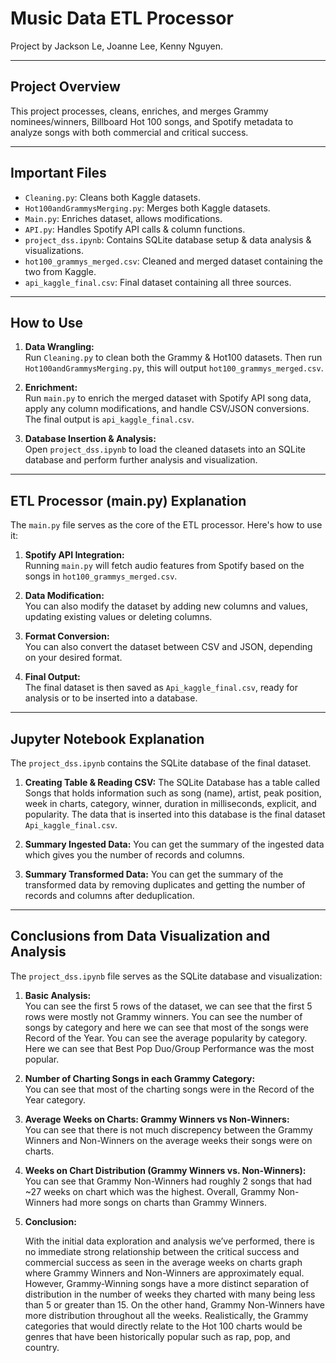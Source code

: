 # Music Data ETL Processor

Project by Jackson Le, Joanne Lee, Kenny Nguyen.

---

## Project Overview

This project processes, cleans, enriches, and merges Grammy nominees/winners, Billboard Hot 100 songs, and Spotify metadata to analyze songs with both commercial and critical success.

---

## Important Files

- `Cleaning.py`: Cleans both Kaggle datasets.
- `Hot100andGrammysMerging.py`: Merges both Kaggle datasets.
- `Main.py`: Enriches dataset, allows modifications.
- `API.py`: Handles Spotify API calls & column functions.
- `project_dss.ipynb`: Contains SQLite database setup & data analysis & visualizations.
- `hot100_grammys_merged.csv`: Cleaned and merged dataset containing the two from Kaggle.
- `api_kaggle_final.csv`: Final dataset containing all three sources.

---

## How to Use

1. **Data Wrangling:**  
   Run `Cleaning.py` to clean both the Grammy & Hot100 datasets. Then run `Hot100andGrammysMerging.py`, this will output `hot100_grammys_merged.csv`.

2. **Enrichment:**  
   Run `main.py` to enrich the merged dataset with Spotify API song data, apply any column modifications, and handle CSV/JSON conversions. The final output is `api_kaggle_final.csv`.

3. **Database Insertion & Analysis:**  
   Open `project_dss.ipynb` to load the cleaned datasets into an SQLite database and perform further analysis and visualization.

---

## ETL Processor (main.py) Explanation

The `main.py` file serves as the core of the ETL processor. Here's how to use it:

1. **Spotify API Integration:**  
   Running `main.py` will fetch audio features from Spotify based on the songs in `hot100_grammys_merged.csv`.

2. **Data Modification:**  
   You can also modify the dataset by adding new columns and values, updating existing values or deleting columns.

3. **Format Conversion:**  
   You can also convert the dataset between CSV and JSON, depending on your desired format.

4. **Final Output:**  
   The final dataset is then saved as `Api_kaggle_final.csv`, ready for analysis or to be inserted into a database.

--- 

## Jupyter Notebook Explanation
The `project_dss.ipynb` contains the SQLite database of the final dataset.

1. **Creating Table & Reading CSV:**
   The SQLite Database has a table called Songs that holds information such as song (name), artist, peak position, week in charts, category,    winner, duration in milliseconds, explicit, and popularity. The data that is inserted into this database is the final dataset `Api_kaggle_final.csv`.
   
2. **Summary Ingested Data:**
   You can get the summary of the ingested data which gives you the number of records and columns.
   
3. **Summary Transformed Data:**
   You can get the summary of the transformed data by removing duplicates and getting the number of records and columns after deduplication.
---

## Conclusions from Data Visualization and Analysis
The `project_dss.ipynb` file serves as the SQLite database and visualization:

1. **Basic Analysis:**  
   You can see the first 5 rows of the dataset, we can see that the first 5 rows were mostly not Grammy winners. You can see the number of songs by category and here we can see that most of the songs were Record of the Year. You can see the average popularity by category. Here we can see that Best Pop Duo/Group Performance was the most popular.


2. **Number of Charting Songs in each Grammy Category:**  
   You can see that most of the charting songs were in the Record of the Year category. 


3. **Average Weeks on Charts: Grammy Winners vs Non-Winners:**  
   You can see that there is not much discrepency between the Grammy Winners and Non-Winners on the average weeks their songs were on charts.


4. **Weeks on Chart Distribution (Grammy Winners vs. Non-Winners):**  
   You can see that Grammy Non-Winners had roughly 2 songs that had ~27 weeks on chart which was the highest. Overall, Grammy Non-Winners had more songs on charts than Grammy Winners.


5. **Conclusion:**

   With the initial data exploration and analysis we’ve performed, there is no immediate strong relationship between the critical success       and commercial success as seen in the average weeks on charts graph where Grammy Winners and Non-Winners are approximately equal.            However, Grammy-Winning songs have a more distinct separation of distribution in the number of weeks they charted with many being less       than 5 or greater than 15. On the other hand, Grammy Non-Winners have more distribution throughout all the weeks.
   Realistically, the Grammy categories that would directly relate to the Hot 100 charts would be genres that have been historically popular    such as rap, pop, and country. 
